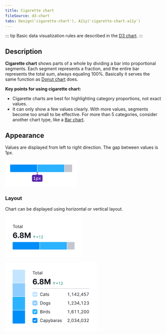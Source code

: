 ```yaml
---
title: Cigarette chart
fileSource: d3-chart
tabs: Design('cigarette-chart'), A11y('cigarette-chart-a11y')
---
```


::: tip
Basic data visualization rules are described in the [D3 chart](/data-display/d3-chart/d3-chart).
:::

## Description

**Cigarette chart** shows parts of a whole by dividing a bar into proportional segments. Each segment represents a fraction, and the entire bar represents the total sum, always equaling 100%. Basically it serves the same function as [Donut chart](/data-display/donut-chart/donut-chart) does.

**Key points for using cigarette chart:**

- Cigarette charts are best for highlighting category proportions, not exact values.
- It can only show a few values clearly. With more values, segments become too small to be effective. For more than 5 categories, consider another chart type, like a [Bar chart](/data-display/bar-chart/bar-chart).

## Appearance

Values are displayed from left to right direction. The gap between values is 1px.

![](static/cigarette-gap.png)

### Layout

Chart can be displayed using horizontal or vertical layout.

![](static/cigarette-layout-horizontal.png)

![](static/cigarette-layout-vertical.png)
